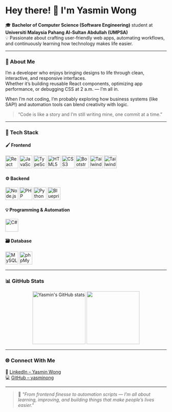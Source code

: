 # Hey there! 👋 I'm Yasmin Wong

🎓 **Bachelor of Computer Science (Software Engineering)** student at **Universiti Malaysia Pahang Al-Sultan Abdullah (UMPSA)**  
💡 Passionate about crafting user-friendly web apps, automating workflows, and continuously learning how technology makes life easier.

---

### 🧠 About Me

I’m a developer who enjoys bringing designs to life through clean, interactive, and responsive interfaces.  
Whether it’s building reusable React components, optimizing app performance, or debugging CSS at 2 a.m. — I’m all in.  

When I’m not coding, I’m probably exploring how business systems (like SAP!) and automation tools can blend creativity with logic.  

> “Code is like a story and I’m still writing mine, one commit at a time.”

---


### 🧩 Tech Stack

#### 🖌️ Frontend
<p align="left">
  <img src="https://cdn.jsdelivr.net/gh/devicons/devicon/icons/react/react-original.svg" height="40" alt="React" />
  <img src="https://cdn.jsdelivr.net/gh/devicons/devicon/icons/javascript/javascript-original.svg" height="40" alt="JavaScript" />
  <img src="https://cdn.jsdelivr.net/gh/devicons/devicon/icons/typescript/typescript-original.svg" height="40" alt="TypeScript" />
  <img src="https://cdn.jsdelivr.net/gh/devicons/devicon/icons/html5/html5-original.svg" height="40" alt="HTML5" />
  <img src="https://cdn.jsdelivr.net/gh/devicons/devicon/icons/css3/css3-original.svg" height="40" alt="CSS3" />
  <img src="https://cdn.jsdelivr.net/gh/devicons/devicon/icons/bootstrap/bootstrap-original.svg" height="40" alt="Bootstrap" />
  <img src="https://www.vectorlogo.zone/logos/tailwindcss/tailwindcss-icon.svg" height="40" alt="Tailwind CSS" />
  <img src="https://www.vectorlogo.zone/logos/nextjs/nextjs-icon.svg" height="40" alt="Tailwind CSS" />
</p>

#### ⚙️ Backend
<p align="left">
  <img src="https://cdn.jsdelivr.net/gh/devicons/devicon/icons/nodejs/nodejs-original.svg" height="40" alt="Node.js" />
  <img src="https://cdn.jsdelivr.net/gh/devicons/devicon/icons/php/php-original.svg" height="40" alt="PHP" />
  <img src="https://cdn.jsdelivr.net/gh/devicons/devicon/icons/python/python-original.svg" height="40" alt="Python" />
  <img src="https://cdn.jsdelivr.net/gh/devicons/devicon/icons/blueprism/blueprism-original.svg" height="40" alt="Blueprism" />
</p>

#### 💡 Programming & Automation
<p align="left">
  <img src="https://cdn.jsdelivr.net/gh/devicons/devicon/icons/csharp/csharp-original.svg" height="40" alt="C#" />
</p>

#### 🗃️ Database
<p align="left">
  <img src="https://cdn.jsdelivr.net/gh/devicons/devicon/icons/mysql/mysql-original.svg" height="40" alt="MySQL" />
  <img src="https://www.vectorlogo.zone/logos/phpmyadmin/phpmyadmin-ar21.svg" height="40" alt="phpMyAdmin" />
</p>

---


### 📊 GitHub Stats

<p align="center">
  <img src="https://github-readme-stats.vercel.app/api?username=yasminong&show_icons=true&theme=radical" alt="Yasmin's GitHub stats" height="165"/>
  <img src="https://github-readme-stats.vercel.app/api/top-langs/?username=yasminong&layout=compact&theme=radical" height="165"/>
</p>

---

### 🌐 Connect With Me

💼 [LinkedIn – Yasmin Wong](https://www.linkedin.com/in/yasmin-wong-274367254)  
💻 [GitHub – yasminong](https://github.com/yasminong)

---

> 🌸 *"From frontend finesse to automation scripts — I’m all about learning, improving, and building things that make people’s lives easier."*
